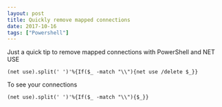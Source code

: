 ```yaml
---
layout: post
title: Quickly remove mapped connections
date: 2017-10-16
tags: ["Powershell"]
---
```


Just a quick tip to remove mapped connections with PowerShell and NET USE

`(net use).split(' ')'%{If($_ -match "\\"){net use /delete $_}}`

To see your connections

`(net use).split(' ')'%{If($_ -match "\\"){$_}}`

